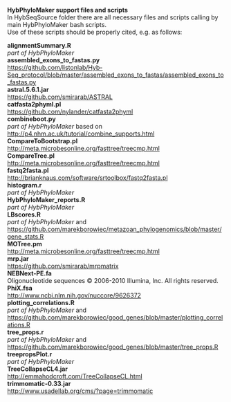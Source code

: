 **HybPhyloMaker support files and scripts**  
In HybSeqSource folder there are all necessary files and scripts calling by main HybPhyloMaker bash scripts.  
Use of these scripts should be properly cited, e.g. as follows:  
  
**alignmentSummary.R**  
_part of HybPhyloMaker_  
**assembled_exons_to_fastas.py**  
https://github.com/listonlab/Hyb-Seq_protocol/blob/master/assembled_exons_to_fastas/assembled_exons_to_fastas.py  
**astral.5.6.1.jar**  
https://github.com/smirarab/ASTRAL  
**catfasta2phyml.pl**  
https://github.com/nylander/catfasta2phyml  
**combineboot.py**  
_part of HybPhyloMaker_ based on http://p4.nhm.ac.uk/tutorial/combine_supports.html  
**CompareToBootstrap.pl**  
http://meta.microbesonline.org/fasttree/treecmp.html  
**CompareTree.pl**  
http://meta.microbesonline.org/fasttree/treecmp.html  
**fastq2fasta.pl**  
http://brianknaus.com/software/srtoolbox/fastq2fasta.pl  
**histogram.r**  
_part of HybPhyloMaker_  
**HybPhyloMaker_reports.R**  
_part of HybPhyloMaker_  
**LBscores.R**  
_part of HybPhyloMaker_ and https://github.com/marekborowiec/metazoan_phylogenomics/blob/master/gene_stats.R  
**MOTree.pm**  
http://meta.microbesonline.org/fasttree/treecmp.html  
**mrp.jar**  
https://github.com/smirarab/mrpmatrix  
**NEBNext-PE.fa**  
Oligonucleotide sequences © 2006-2010 Illumina, Inc. All rights reserved.  
**PhiX.fsa**  
http://www.ncbi.nlm.nih.gov/nuccore/9626372  
**plotting_correlations.R**  
_part of HybPhyloMaker_ and https://github.com/marekborowiec/good_genes/blob/master/plotting_correlations.R  
**tree_props.r**  
_part of HybPhyloMaker_ and https://github.com/marekborowiec/good_genes/blob/master/tree_props.R  
**treepropsPlot.r**  
_part of HybPhyloMaker_  
**TreeCollapseCL4.jar**  
http://emmahodcroft.com/TreeCollapseCL.html  
**trimmomatic-0.33.jar**  
http://www.usadellab.org/cms/?page=trimmomatic  
